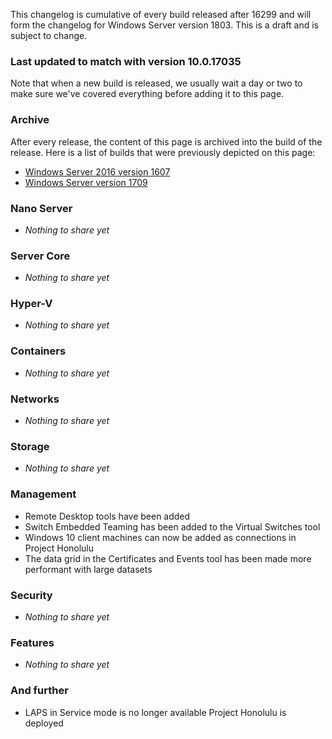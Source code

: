 This changelog is cumulative of every build released after 16299 and will form the changelog for Windows Server version 1803. This is a draft and is subject to change.

### Last updated to match with version 10.0.17035
Note that when a new build is released, we usually wait a day or two to make sure we've covered everything before adding it to this page.

<!--
### No update in preview
Server currently has no update in any of its preview rings, so we don't have anything to show you here.
-->

### Archive
After every release, the content of this page is archived into the build of the release. Here is a list of builds that were previously depicted on this page:

- [Windows Server 2016 version 1607](https://changewindows.org/build/14393/server)
- [Windows Server version 1709](https://changewindows.org/build/16299/server)

### Nano Server
- _Nothing to share yet_

### Server Core
- _Nothing to share yet_

### Hyper-V
- _Nothing to share yet_

### Containers
- _Nothing to share yet_

### Networks
- _Nothing to share yet_

### Storage
- _Nothing to share yet_

### Management
- Remote Desktop tools have been added
- Switch Embedded Teaming has been added to the Virtual Switches tool
- Windows 10 client machines can now be added as connections in Project Honolulu
- The data grid in the Certificates and Events tool has been made more performant with large datasets

### Security
- _Nothing to share yet_

### Features
- _Nothing to share yet_

### And further
- LAPS in Service mode is no longer available Project Honolulu is deployed